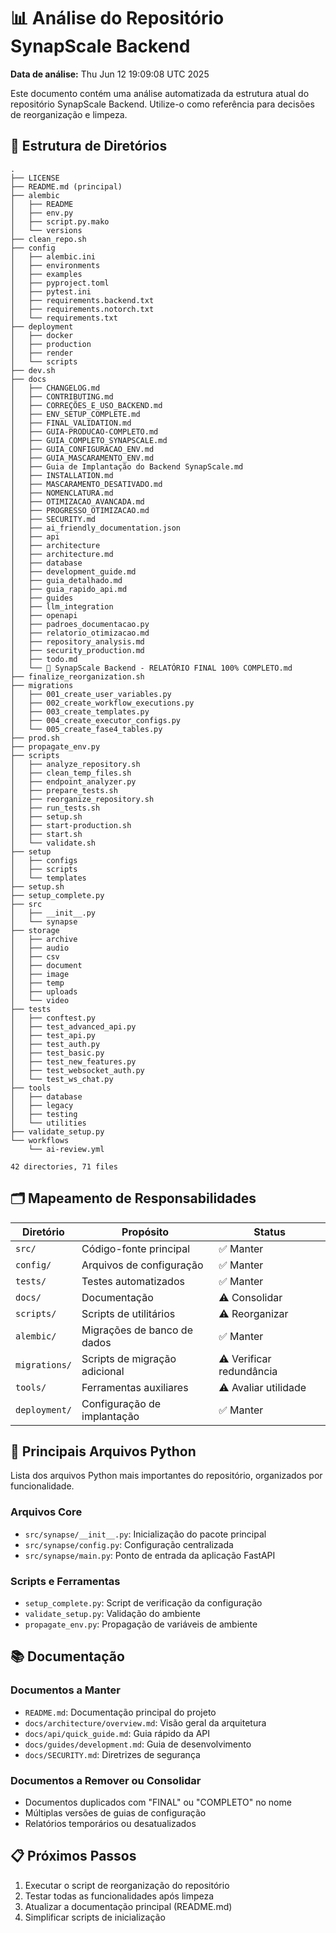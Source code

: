 # 📊 Análise do Repositório SynapScale Backend

**Data de análise:** Thu Jun 12 19:09:08 UTC 2025

Este documento contém uma análise automatizada da estrutura atual do repositório SynapScale Backend.
Utilize-o como referência para decisões de reorganização e limpeza.

## 📁 Estrutura de Diretórios

```
.
├── LICENSE
├── README.md (principal)
├── alembic
│   ├── README
│   ├── env.py
│   ├── script.py.mako
│   └── versions
├── clean_repo.sh
├── config
│   ├── alembic.ini
│   ├── environments
│   ├── examples
│   ├── pyproject.toml
│   ├── pytest.ini
│   ├── requirements.backend.txt
│   ├── requirements.notorch.txt
│   └── requirements.txt
├── deployment
│   ├── docker
│   ├── production
│   ├── render
│   └── scripts
├── dev.sh
├── docs
│   ├── CHANGELOG.md
│   ├── CONTRIBUTING.md
│   ├── CORREÇÕES_E_USO_BACKEND.md
│   ├── ENV_SETUP_COMPLETE.md
│   ├── FINAL_VALIDATION.md
│   ├── GUIA-PRODUCAO-COMPLETO.md
│   ├── GUIA_COMPLETO_SYNAPSCALE.md
│   ├── GUIA_CONFIGURACAO_ENV.md
│   ├── GUIA_MASCARAMENTO_ENV.md
│   ├── Guia de Implantação do Backend SynapScale.md
│   ├── INSTALLATION.md
│   ├── MASCARAMENTO_DESATIVADO.md
│   ├── NOMENCLATURA.md
│   ├── OTIMIZACAO_AVANCADA.md
│   ├── PROGRESSO_OTIMIZACAO.md
│   ├── SECURITY.md
│   ├── ai_friendly_documentation.json
│   ├── api
│   ├── architecture
│   ├── architecture.md
│   ├── database
│   ├── development_guide.md
│   ├── guia_detalhado.md
│   ├── guia_rapido_api.md
│   ├── guides
│   ├── llm_integration
│   ├── openapi
│   ├── padroes_documentacao.py
│   ├── relatorio_otimizacao.md
│   ├── repository_analysis.md
│   ├── security_production.md
│   ├── todo.md
│   └── 🎉 SynapScale Backend - RELATÓRIO FINAL 100% COMPLETO.md
├── finalize_reorganization.sh
├── migrations
│   ├── 001_create_user_variables.py
│   ├── 002_create_workflow_executions.py
│   ├── 003_create_templates.py
│   ├── 004_create_executor_configs.py
│   └── 005_create_fase4_tables.py
├── prod.sh
├── propagate_env.py
├── scripts
│   ├── analyze_repository.sh
│   ├── clean_temp_files.sh
│   ├── endpoint_analyzer.py
│   ├── prepare_tests.sh
│   ├── reorganize_repository.sh
│   ├── run_tests.sh
│   ├── setup.sh
│   ├── start-production.sh
│   ├── start.sh
│   └── validate.sh
├── setup
│   ├── configs
│   ├── scripts
│   └── templates
├── setup.sh
├── setup_complete.py
├── src
│   ├── __init__.py
│   └── synapse
├── storage
│   ├── archive
│   ├── audio
│   ├── csv
│   ├── document
│   ├── image
│   ├── temp
│   ├── uploads
│   └── video
├── tests
│   ├── conftest.py
│   ├── test_advanced_api.py
│   ├── test_api.py
│   ├── test_auth.py
│   ├── test_basic.py
│   ├── test_new_features.py
│   ├── test_websocket_auth.py
│   └── test_ws_chat.py
├── tools
│   ├── database
│   ├── legacy
│   ├── testing
│   └── utilities
├── validate_setup.py
└── workflows
    └── ai-review.yml

42 directories, 71 files
```

## 🗂️ Mapeamento de Responsabilidades

| Diretório | Propósito | Status |
|-----------|-----------|--------|
| `src/` | Código-fonte principal | ✅ Manter |
| `config/` | Arquivos de configuração | ✅ Manter |
| `tests/` | Testes automatizados | ✅ Manter |
| `docs/` | Documentação | ⚠️ Consolidar |
| `scripts/` | Scripts de utilitários | ⚠️ Reorganizar |
| `alembic/` | Migrações de banco de dados | ✅ Manter |
| `migrations/` | Scripts de migração adicional | ⚠️ Verificar redundância |
| `tools/` | Ferramentas auxiliares | ⚠️ Avaliar utilidade |
| `deployment/` | Configuração de implantação | ✅ Manter |

## 🐍 Principais Arquivos Python

Lista dos arquivos Python mais importantes do repositório, organizados por funcionalidade.

### Arquivos Core

- `src/synapse/__init__.py`: Inicialização do pacote principal
- `src/synapse/config.py`: Configuração centralizada
- `src/synapse/main.py`: Ponto de entrada da aplicação FastAPI

### Scripts e Ferramentas

- `setup_complete.py`: Script de verificação da configuração
- `validate_setup.py`: Validação do ambiente
- `propagate_env.py`: Propagação de variáveis de ambiente

## 📚 Documentação

### Documentos a Manter

- `README.md`: Documentação principal do projeto
- `docs/architecture/overview.md`: Visão geral da arquitetura
- `docs/api/quick_guide.md`: Guia rápido da API
- `docs/guides/development.md`: Guia de desenvolvimento
- `docs/SECURITY.md`: Diretrizes de segurança

### Documentos a Remover ou Consolidar

- Documentos duplicados com "FINAL" ou "COMPLETO" no nome
- Múltiplas versões de guias de configuração
- Relatórios temporários ou desatualizados

## 📋 Próximos Passos

1. Executar o script de reorganização do repositório
2. Testar todas as funcionalidades após limpeza
3. Atualizar a documentação principal (README.md)
4. Simplificar scripts de inicialização
